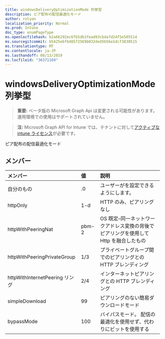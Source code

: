 ```yaml
---
title: windowsDeliveryOptimizationMode 列挙型
description: ピア配布の配信最適化モード
author: rolyon
localization_priority: Normal
ms.prod: Intune
doc_type: enumPageType
ms.openlocfilehash: b2a66292ec6fb5db3fead93cbda7d24f5e505514
ms.sourcegitcommit: b5425ebf648572569b032ded5b56e1dcf3830515
ms.translationtype: MT
ms.contentlocale: ja-JP
ms.lasthandoff: 08/13/2019
ms.locfileid: "36371169"
---
```

# <a name="windowsdeliveryoptimizationmode-enum-type"></a>windowsDeliveryOptimizationMode 列挙型

> **重要:** ベータ版の Microsoft Graph Api は変更される可能性があります。運用環境での使用はサポートされていません。

> **注:** Microsoft Graph API for Intune では、テナントに対して[アクティブな intune ライセンス](https://go.microsoft.com/fwlink/?linkid=839381)が必要です。

ピア配布の配信最適化モード

## <a name="members"></a>メンバー
|メンバー|値|説明|
|:---|:---|:---|
|自分のもの|.0|ユーザーがを設定できるようにします。|
|httpOnly|1-d|HTTP のみ、ピアリングなし|
|httpWithPeeringNat|pbm-2|OS 既定–同一ネットワークアドレス変換の背後でピアリングを使用して Http を融合したもの|
|httpWithPeeringPrivateGroup|1/3|プライベートグループ間でのピアリングとの HTTP ブレンディング|
|httpWithInternetPeering リング|2/4|インターネットピアリングとの HTTP ブレンディング|
|simpleDownload|99|ピアリングのない簡易ダウンロードモード|
|bypassMode|100|バイパスモード。 配信の最適化を使用せず、代わりにビットを使用する|



